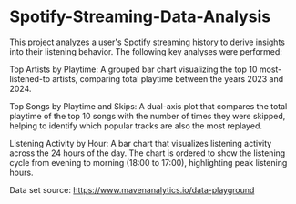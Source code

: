 # Spotify-Streaming-Data-Analysis
 This project analyzes a user's Spotify streaming history to derive insights into their listening behavior. The following key analyses were performed:

Top Artists by Playtime: A grouped bar chart visualizing the top 10 most-listened-to artists, comparing total playtime between the years 2023 and 2024.

Top Songs by Playtime and Skips: A dual-axis plot that compares the total playtime of the top 10 songs with the number of times they were skipped, helping to identify which popular tracks are also the most replayed.

Listening Activity by Hour: A bar chart that visualizes listening activity across the 24 hours of the day. The chart is ordered to show the listening cycle from evening to morning (18:00 to 17:00), highlighting peak listening hours.


Data set source: https://www.mavenanalytics.io/data-playground
